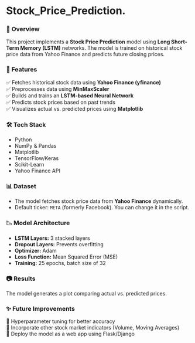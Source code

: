 # Stock_Price_Prediction.

### 🔗 **Overview**  
This project implements a **Stock Price Prediction** model using **Long Short-Term Memory (LSTM)** networks. The model is trained on historical stock price data from Yahoo Finance and predicts future closing prices.  

### 🚀 **Features**  
✅ Fetches historical stock data using **Yahoo Finance (yfinance)**  
✅ Preprocesses data using **MinMaxScaler**  
✅ Builds and trains an **LSTM-based Neural Network**  
✅ Predicts stock prices based on past trends  
✅ Visualizes actual vs. predicted prices using **Matplotlib**  

### 🛠 **Tech Stack**  
- Python  
- NumPy & Pandas  
- Matplotlib  
- TensorFlow/Keras  
- Scikit-Learn  
- Yahoo Finance API  

### 📊 **Dataset**  
- The model fetches stock price data from **Yahoo Finance** dynamically.  
- Default ticker: `META` (formerly Facebook). You can change it in the script.  

### 📉 **Model Architecture**  
- **LSTM Layers:** 3 stacked layers  
- **Dropout Layers:** Prevents overfitting  
- **Optimizer:** Adam  
- **Loss Function:** Mean Squared Error (MSE)  
- **Training:** 25 epochs, batch size of 32  

### 📷 **Results**  
The model generates a plot comparing actual vs. predicted prices.  

### ✨ **Future Improvements**  
🔹 Hyperparameter tuning for better accuracy  
🔹 Incorporate other stock market indicators (Volume, Moving Averages)  
🔹 Deploy the model as a web app using Flask/Django  

